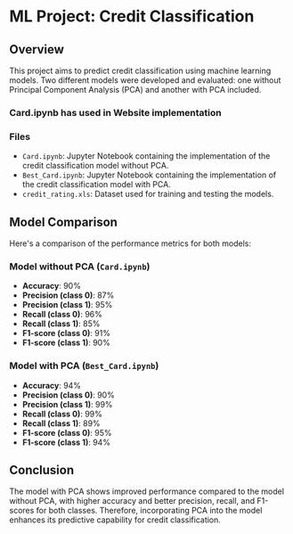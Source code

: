 # ML Project: Credit Classification

## Overview
This project aims to predict credit classification using machine learning models. Two different models were developed and evaluated: one without Principal Component Analysis (PCA) and another with PCA included.
### Card.ipynb has used in Website implementation 

### Files
- `Card.ipynb`: Jupyter Notebook containing the implementation of the credit classification model without PCA.
- `Best_Card.ipynb`: Jupyter Notebook containing the implementation of the credit classification model with PCA.
- `credit_rating.xls`: Dataset used for training and testing the models.

## Model Comparison
Here's a comparison of the performance metrics for both models:

### Model without PCA (`Card.ipynb`)
- **Accuracy**: 90%
- **Precision (class 0)**: 87%
- **Precision (class 1)**: 95%
- **Recall (class 0)**: 96%
- **Recall (class 1)**: 85%
- **F1-score (class 0)**: 91%
- **F1-score (class 1)**: 90%

### Model with PCA (`Best_Card.ipynb`)
- **Accuracy**: 94%
- **Precision (class 0)**: 90%
- **Precision (class 1)**: 99%
- **Recall (class 0)**: 99%
- **Recall (class 1)**: 89%
- **F1-score (class 0)**: 95%
- **F1-score (class 1)**: 94%

## Conclusion
The model with PCA shows improved performance compared to the model without PCA, with higher accuracy and better precision, recall, and F1-scores for both classes. Therefore, incorporating PCA into the model enhances its predictive capability for credit classification.
